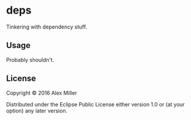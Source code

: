 # deps

Tinkering with dependency stuff.

## Usage

Probably shouldn't.

## License

Copyright © 2016 Alex Miller

Distributed under the Eclipse Public License either version 1.0 or (at
your option) any later version.

